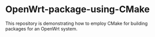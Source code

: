 # OpenWrt-package-using-CMake
This repository is demonstrating how to employ CMake for building packages for an OpenWrt system.  

